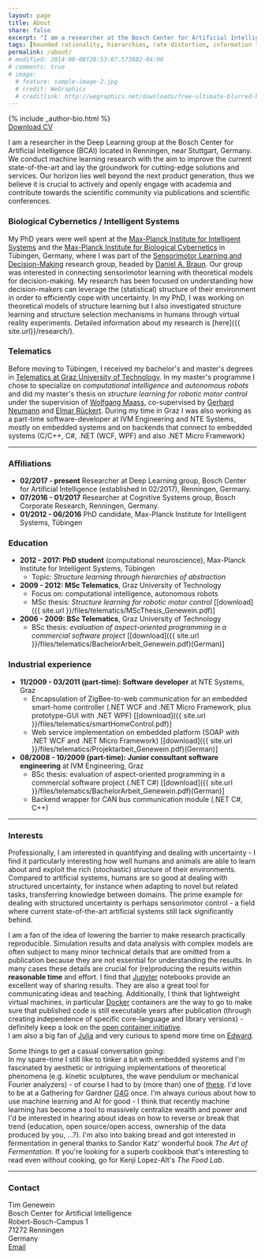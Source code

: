 ```yaml
---
layout: page
title: About
share: false
excerpt: "I am a researcher at the Bosch Center for Artificial Intelligence (BCAI)"
tags: [bounded rationality, hierarchies, rate distortion, information theory, decision making, deep learning, tim genewein]
permalink: /about/
# modified: 2014-08-08T20:53:07.573882-04:00
# comments: true
# image:
  # feature: sample-image-2.jpg
  # credit: WeGraphics
  # creditlink: http://wegraphics.net/downloads/free-ultimate-blurred-background-pack/
---
```


<div class="article-author-bottom">
  {% include _author-bio.html %}
</div>
<a markdown="0" href="{{ site.url }}/files/CV.pdf" class="btn"><i class="fa fa-fw fa-download"></i> Download CV</a>

I am a researcher in the Deep Learning group at the Bosch Center for Artificial Intelligence (BCAI) located in Renningen, near Stuttgart, Germany. We conduct machine learning research with the aim to improve the current state-of-the-art and lay the groundwork for cutting-edge solutions and services. Our horizon lies well beyond the next product generation, thus we believe it is crucial to actively and openly engage with academia and contribute towards the scientific community via publications and scientific conferences.

### Biological Cybernetics / Intelligent Systems
My PhD years were well spent at the [Max-Planck Institute for Intelligent Systems](http://www.is.mpg.de/) and the [Max-Planck Institute for Biological Cybernetics](http://kyb.mpg.de/) in Tübingen, Germany, where I was part of the [Sensorimotor Learning and Decision-Making](http://www.kyb.tuebingen.mpg.de/research/rg/braun.html) research group, headed by [Daniel A. Braun](https://www.uni-ulm.de/in/neuroinformatik/mitarbeiter/d-braun/). Our group was interested in connecting sensorimotor learning with theoretical models for decision-making. My research has been focused on understanding how decision-makers can leverage the (statistical) structure of their environment in order to efficiently cope with uncertainty. In my PhD, I was working on theoretical models of structure learning but I also investigated structure learning and structure selection mechanisms in humans through virtual reality experiments. Detailed information about my research is [here]({{ site.url}}/research/).  

### Telematics
Before moving to Tübingen, I received my bachelor's and master's degrees in [Telematics at Graz University of Technology](http://portal.tugraz.at/portal/page/portal/TU_Graz/Einrichtungen/Fakultaeten/FakElektrotechnik/dek4001/studien/telematik). In my master's programme I chose to specialize on *computational intelligence* and *autonomous robots* and did my master's thesis on *structure learning for robotic motor control* under the supervision of [Wolfgang Maass](http://www.igi.tugraz.at/maass/), co-supervised by [Gerhard Neumann](http://www.ausy.tu-darmstadt.de/Team/GerhardNeumann) and [Elmar Rückert](http://www.ausy.tu-darmstadt.de/Team/ElmarRueckert).
During my time in Graz I was also working as a part-time software-developer at IVM Engineering and NTE Systems, mostly on embedded systems and on backends that connect to embedded systems (C/C++, C#, .NET (WCF, WPF) and also .NET Micro Framework)

---

### Affiliations
* **02/2017 - present** Researcher at Deep Learning group, Bosch Center for Artificial Intelligence (established in 02/2017), Renningen, Germany.
* **07/2016 - 01/2017** Researcher at Cognitive Systems group, Bosch Corporate Research, Renningen, Germany.
* **01/2012 - 06/2016** PhD candidate, Max-Planck Institute for Intelligent Systems, Tübingen

### Education
* **2012 - 2017: PhD student** (computational neuroscience), Max-Planck Institute for Intelligent Systems, Tübingen
  * Topic: *Structure learning through hierarchies of abstraction*
* **2009 - 2012: MSc Telematics**, Graz University of Technology
  * Focus on: computational intelligence, autonomous robots
  * MSc thesis: *Structure learning for robotic motor control* [[download]({{ site.url }}/files/telematics/MScThesis_Genewein.pdf)]
* **2006 - 2009: BSc Telematics**, Graz University of Technology
  *  BSc thesis: *evaluation of aspect-oriented programming in a commercial software project* [[download]({{ site.url }}/files/telematics/BachelorArbeit_Genewein.pdf)(German)]

### Industrial experience
* **11/2009 - 03/2011 (part-time): Software developer** at NTE Systems, Graz
  * Encapsulation of ZigBee-to-web communication for an embedded smart-home controller (.NET WCF and .NET Micro Framework, plus prototype-GUI with .NET WPF) [[download]({{ site.url }}/files/telematics/smartHomeControl.pdf)]
  * Web service implementation on embedded platform (SOAP with .NET WCF and .NET Micro Framework) [[download]({{ site.url }}/files/telematics/Projektarbeit_Genewein.pdf)(German)]
* **08/2008 - 10/2009 (part-time): Junior consultant software engineering** at IVM Engineering, Graz
  * BSc thesis: evaluation of aspect-oriented programming in a commercial software project (.NET C#) [[download]({{ site.url }}/files/telematics/BachelorArbeit_Genewein.pdf)(German)]
  * Backend wrapper for CAN bus communication module (.NET C#, C++)


---

### Interests
Professionally, I am interested in quantifying and dealing with uncertainty - I find it particularly interesting how well humans and animals are able to learn about and exploit the rich (stochastic) structure of their environments. Compared to artificial systems, humans are so good at dealing with structured uncertainty, for instance when adapting to novel but related tasks, transferring knowledge between domains. The prime example for dealing with structured uncertainty is perhaps sensorimotor control - a field where current state-of-the-art artificial systems still lack significantly behind.

I am a fan of the idea of lowering the barrier to make research practically reproducible. Simulation results and data analysis with complex models are often subject to many minor technical details that are omitted from a publication because they are not essential for understanding the results. In many cases these details are crucial for (re)producing the results within **reasonable time** and effort. I find that [Jupyter](https://jupyter.org/) notebooks provide an excellent way of sharing results. They are also a great tool for communicating ideas and teaching. Additionally, I think that lightweight virtual machines, in particular [Docker](https://www.docker.com/) containers are the way to go to make sure that published code is still executable years after publication (through creating independence of specific core-language and library versions) - definitely keep a look on the [open container initiative](https://www.opencontainers.org/).  
I am also a big fan of [Julia](http://julialang.org/) and very curious to spend more time on [Edward](http://edwardlib.org/).

Some things to get a casual conversation going:  
In my spare-time I still like to tinker a bit with embedded systems and I'm fascinated by aesthetic or intriguing implementations of theoretical phenomena (e.g. kinetic sculptures, the wave pendulum or mechanical Fourier analyzers) - of course I had to by (more than) one of [these](http://www.mandelmap.com/). I'd love to be at a Gathering for Gardner [G4G](http://gathering4gardner.org) once. I'm always curious about how to use machine learning and AI for good - I think that recently machine learning has become a tool to massively centralize wealth and power and I'd be interested in hearing about ideas on how to reverse or break that trend (education, open source/open access, ownership of the data produced by you, ...?). I'm also into baking bread and got interested in fermentation in general thanks to Sandor Katz' wonderful book *The Art of Fermentation*. If you're looking for a superb cookbook that's interesting to read even without cooking, go for Kenji Lopez-Alt's *The Food Lab*.

---

### Contact  
Tim Genewein  
Bosch Center for Artificial Intelligence  
Robert-Bosch-Campus 1  
71272 Renningen  
Germany  
<a href="http://www.google.com/recaptcha/mailhide/d?k=01_a2HOHLoiyuUDNqnhKZAEQ==&amp;c=ayUARQMEdHctvH3Ev49YSqU_uvq687TmS1FPm6a6OBU=" onclick="window.open('http://www.google.com/recaptcha/mailhide/d?k\07501_a2HOHLoiyuUDNqnhKZAEQ\75\75\46c\75ayUARQMEdHctvH3Ev49YSqU_uvq687TmS1FPm6a6OBU\075', '', 'toolbar=0,scrollbars=0,location=0,statusbar=0,menubar=0,resizable=0,width=500,height=300'); return false;" title="Reveal this e-mail address" target="_blank"><i class="fa fa-fw fa-envelope-square"></i> Email</a>
